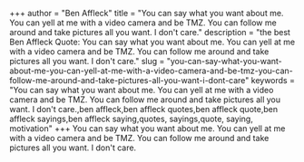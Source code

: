 +++
author = "Ben Affleck"
title = "You can say what you want about me. You can yell at me with a video camera and be TMZ. You can follow me around and take pictures all you want. I don't care."
description = "the best Ben Affleck Quote: You can say what you want about me. You can yell at me with a video camera and be TMZ. You can follow me around and take pictures all you want. I don't care."
slug = "you-can-say-what-you-want-about-me-you-can-yell-at-me-with-a-video-camera-and-be-tmz-you-can-follow-me-around-and-take-pictures-all-you-want-i-dont-care"
keywords = "You can say what you want about me. You can yell at me with a video camera and be TMZ. You can follow me around and take pictures all you want. I don't care.,ben affleck,ben affleck quotes,ben affleck quote,ben affleck sayings,ben affleck saying,quotes, sayings,quote, saying, motivation"
+++
You can say what you want about me. You can yell at me with a video camera and be TMZ. You can follow me around and take pictures all you want. I don't care.
